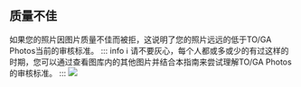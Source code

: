 ## 质量不佳
如果您的照片因图片质量不佳而被拒，这说明了您的照片远远的低于TO/GA Photos当前的审核标准。
::: info :information_source:
请不要灰心，每个人都或多或少的有过这样的时期，您可以通过查看图库内的其他图片并结合本指南来尝试理解TO/GA Photos的审核标准。
:::
![](https://source.794td.cn/TOGA/guideline/image063.jpg)
